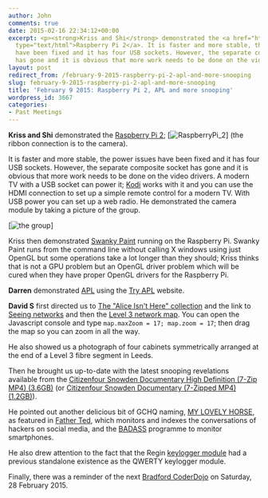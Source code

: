 ```yaml
---
author: John
comments: true
date: 2015-02-16 22:34:12+00:00
excerpt: <p><strong>Kriss and Shi</strong> demonstrated the <a href="http://www.raspberrypi.org/raspberry-pi-2-on-sale/"
  type="text/html">Raspberry Pi 2</a>. It is faster and more stable, the power issues
  have been fixed and it has four USB sockets. However, the separate composite socket
  has gone and it is obvious that more work needs to be done on the video drivers.</p>
layout: post
redirect_from: /february-9-2015-raspberry-pi-2-apl-and-more-snooping
slug: february-9-2015-raspberry-pi-2-apl-and-more-snooping
title: 'February 9 2015: Raspberry Pi 2, APL and more snooping'
wordpress_id: 3667
categories:
- Past Meetings
---
```


**Kriss and Shi** demonstrated the [Raspberry Pi 2](http://www.raspberrypi.org/raspberry-pi-2-on-sale/); [![RaspberryPi_2](http://www.bradlug.co.uk/blog/2015/02/16/images/RaspberryPi_2_web.png)] (the ribbon connection is to the camera).




It is faster and more stable, the power issues have been fixed and it has four USB sockets. However, the separate composite socket has gone and it is obvious that more work needs to be done on the video drivers. A modern TV with a USB socket can power it; [Kodi](http://kodi.tv/) works with it and you can use the HDMI connection to set up a simple remote control for a modern TV. With USB power you can set up a web radio. He demonstrated the camera module by taking a picture of the group.




[![the group](http://www.bradlug.co.uk/blog/2015/02/16/images/Pi2_web.png)]




Kriss then demonstrated [Swanky Paint](http://dime.lo4d.net/dl/swpaint) running on the Raspberry Pi. Swanky Paint runs from the command line without calling X windows using just OpenGL but some operations take a lot longer than they should; Kriss thinks that is not a GPU problem but an OpenGL driver problem which will be cured when they have proper OpenGL drivers for the Raspberry Pi.




**Darren** demonstrated [APL](http://en.wikipedia.org/wiki/APL_(programming_language)) using the [Try APL](http://www.tryapl.org/) website.




**David S** first directed us to [The "Alice Isn't Here" collection](https://plus.google.com/+AliceKaerast/posts/7x6yb88Maiw?gpsrc=gplp0) and the link to [Seeing networks](http://seeingnetworks.in/) and then the [Level 3 network map](http://maps.level3.com/default/). You can open the Javascript console and type `map.maxZoom = 17; map.zoom = 17`; then drag the map so you can zoom in all the way.




He also showed us a photograph of four cabinets symmetrically arranged at the end of a Level 3 fibre segment in Leeds.




Then he brought us up-to-date with the latest snooping revelations available from the [Citizenfour Snowden Documentary High Definition (7-Zip MP4) (3.6GB)](http://cryptome.org/Citizenfour-HD.7z) (or [Citizenfour Snowden Documentary (7-Zipped MP4) (1.2GB)](http://cryptome.org/Citizenfour.7z)).




He pointed out another delicious bit of GCHQ naming, [MY LOVELY HORSE](https://firstlook.org/theintercept/2015/02/04/demonize-prosecute-hackers-nsa-gchq-rely-intel-expertise/), as featured in [Father Ted](https://www.youtube.com/watch?v=RG0QKaaLTCE), which monitors and indexes the conversations of hackers on social media, and the [BADASS](https://firstlook.org/theintercept/2015/01/26/secret-badass-spy-program/) programme to monitor smartphones.




He also drew attention to the fact that the Regin [keylogger module](http://channeleye.co.uk/western-spooks-behind-regin/) had a previous standalone existence as the QWERTY keylogger module.




Finally, there was a reminder of the next [Bradford CoderDojo](http://www.ticbradford.com/coderdojo) on Saturday, 28 February 2015.
